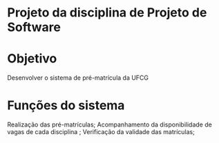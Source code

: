 # Projeto da disciplina de Projeto de Software

# Objetivo

Desenvolver o sistema de pré-matrícula da UFCG

# Funções do sistema

Realização das pré-matrículas;
Acompanhamento da disponibilidade de vagas de cada disciplina ;
Verificação da validade das matrículas;

